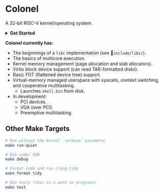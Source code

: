 # Colonel

A 32-bit RISC-V kernel/operating system.

<details><summary><b>Get Started</b></summary>

```sh
## Install dependencies (clang/LLVM, QEMU, GDB, OpenSBI)
sudo apt install -y clang llvm lld qemu-system-riscv32 gdb-multiarch
wget https://github.com/qemu/qemu/raw/v8.0.4/pc-bios/opensbi-riscv32-generic-fw_dynamic.bin

## Build and run
make run
```

</details>

**Colonel currently has:**
- The beginnings of a `libc` implementation (see 📁`include/libc/`).
- The basics of multicore execution.
- Kernel memory management (page allocation and slab allocators).
- Virtio block device support (can read TAR-formatted disks).
- Basic FDT (flattened device tree) support.
- Virtual-memory managed userspace with syscalls, context switching, and cooperative multitasking.
    - Launches `shell.bin` from disk.
- In development:
    - PCI devices.
    - VGA (over PCI).
    - Preemptive multitasking.

## Other Make Targets

```sh
# Run without the kernel `verbose` parameter
make run-quiet

# Run under GDB
make debug

# Format code and run clang-tidy
make format tidy

# Run tests (this is a work in progress)
make test
```

